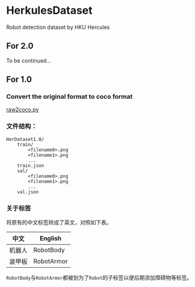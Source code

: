 # HerkulesDataset

Robot detection dataset by HKU Hercules

## For 2.0

To be continued...

## For 1.0

### Convert the original format to coco format

[raw2coco.py](https://github.com/HelloElwin/HerkulesDataset/blob/main/raw2coco.py)

### 文件结构：
```
HerDataset1.0/
    train/
        <filename0>.png
        <filename1>.png
        ...
    train.json
    val/
        <filename0>.png
        <filename1>.png
        ...
    val.json
```

### 关于标签

将原有的中文标签转成了英文，对照如下表。

| 中文        | English     |
| ----------- | ----------- |
| 机器人      | RobotBody   |
| 装甲板      | RobotArmor  |

`RobotBody`与`RobotArmor`都被划为了`Robot`的子标签以便后期添加障碍物等标签。
